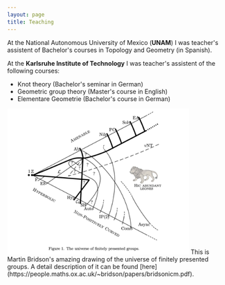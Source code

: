 ```yaml
---
layout: page
title: Teaching
---
```


At the National Autonomous University of Mexico (**UNAM**) I was teacher's assistent of Bachelor's courses in Topology and Geometry (in Spanish).

At the **Karlsruhe Institute of Technology** I was teacher's assistent of the following courses:
* Knot theory (Bachelor's seminar in German)
* Geometric group theory (Master's course in English)
* Elementare Geometrie (Bachelor's course in German)




<img src="universe.jpg" width="420">
This is Martin Bridson's amazing drawing of the universe of finitely presented groups. A detail description of it can be found [here](https://people.maths.ox.ac.uk/~bridson/papers/bridsonicm.pdf).
